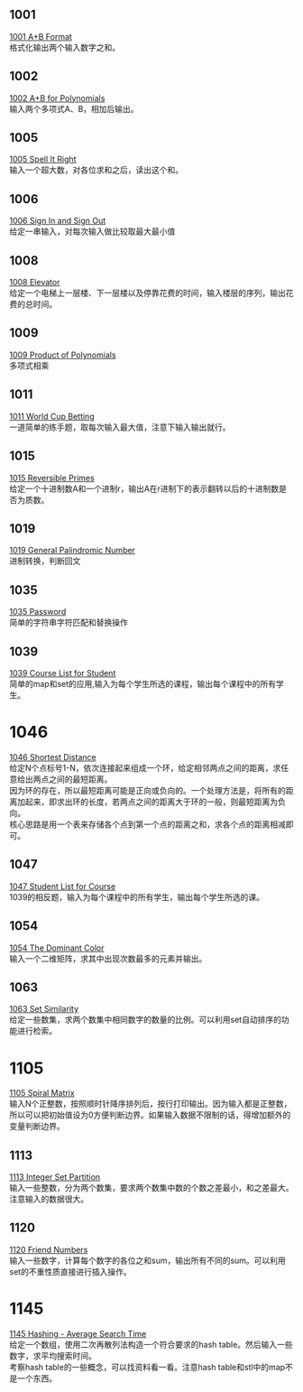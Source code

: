 ## 1001
[1001 A+B Format](https://pintia.cn/problem-sets/994805342720868352/problems/994805528788582400)  
格式化输出两个输入数字之和。  

## 1002
[1002 A+B for Polynomials](https://pintia.cn/problem-sets/994805342720868352/problems/994805526272000000)  
输入两个多项式A、B，相加后输出。

## 1005
[1005 Spell It Right](https://pintia.cn/problem-sets/994805342720868352/problems/994805519074574336)  
输入一个超大数，对各位求和之后，读出这个和。  

## 1006
[1006 Sign In and Sign Out](https://pintia.cn/problem-sets/994805342720868352/problems/994805516654460928)  
给定一串输入，对每次输入做比较取最大最小值  

## 1008
[1008 Elevator](https://pintia.cn/problem-sets/994805342720868352/problems/994805511923286016)  
给定一个电梯上一层楼、下一层楼以及停靠花费的时间，输入楼层的序列，输出花费的总时间。  

## 1009
[1009 Product of Polynomials](https://pintia.cn/problem-sets/994805342720868352/problems/994805509540921344)  
多项式相乘  

## 1011
[1011 World Cup Betting](https://pintia.cn/problem-sets/994805342720868352/problems/994805504927186944)  
一道简单的练手题，取每次输入最大值，注意下输入输出就行。  

## 1015
[1015 Reversible Primes](https://pintia.cn/problem-sets/994805342720868352/problems/994805495863296000)  
给定一个十进制数A和一个进制r，输出A在r进制下的表示翻转以后的十进制数是否为质数。  

## 1019
[1019 General Palindromic Number](https://pintia.cn/problem-sets/994805342720868352/problems/994805487143337984)  
进制转换，判断回文  

## 1035
[1035 Password](https://pintia.cn/problem-sets/994805342720868352/problems/994805454989803520)  
简单的字符串字符匹配和替换操作  

## 1039
[1039 Course List for Student](https://pintia.cn/problem-sets/994805342720868352/problems/994805447855292416)  
简单的map和set的应用,输入为每个学生所选的课程，输出每个课程中的所有学生。  

# 1046
[1046 Shortest Distance](https://pintia.cn/problem-sets/994805342720868352/problems/994805435700199424)  
给定N个点标号1-N，依次连接起来组成一个环，给定相邻两点之间的距离，求任意给出两点之间的最短距离。  
因为环的存在，所以最短距离可能是正向或负向的。一个处理方法是，将所有的距离加起来，即求出环的长度，若两点之间的距离大于环的一般，则最短距离为负向。  
核心思路是用一个表来存储各个点到第一个点的距离之和，求各个点的距离相减即可。  

## 1047
[1047 Student List for Course](https://pintia.cn/problem-sets/994805342720868352/problems/994805433955368960)  
1039的相反题，输入为每个课程中的所有学生，输出每个学生所选的课。  

## 1054
[1054 The Dominant Color](https://pintia.cn/problem-sets/994805342720868352/problems/994805422639136768)  
输入一个二维矩阵，求其中出现次数最多的元素并输出。  

## 1063
[1063 Set Similarity](https://pintia.cn/problem-sets/994805342720868352/problems/994805409175420928)  
给定一些数集，求两个数集中相同数字的数量的比例。可以利用set自动排序的功能进行检索。  

# 1105
[1105 Spiral Matrix](https://pintia.cn/problem-sets/994805342720868352/problems/994805363117768704)  
输入N个正整数，按照顺时针降序排列后，按行打印输出。因为输入都是正整数，所以可以把初始值设为0方便判断边界。如果输入数据不限制的话，得增加额外的变量判断边界。    

## 1113
[1113 Integer Set Partition](https://pintia.cn/problem-sets/994805342720868352/problems/994805357258326016)  
输入一些整数，分为两个数集，要求两个数集中数的个数之差最小，和之差最大。注意输入的数据很大。  

## 1120
[1120 Friend Numbers](https://pintia.cn/problem-sets/994805342720868352/problems/994805352925609984)  
输入一些数字，计算每个数字的各位之和sum，输出所有不同的sum。可以利用set的不重性质直接进行插入操作。  

# 1145
[1145 Hashing - Average Search Time](https://pintia.cn/problem-sets/994805342720868352/problems/994805343236767744)  
给定一个数组，使用二次再散列法构造一个符合要求的hash table。然后输入一些数字，求平均搜索时间。  
考察hash table的一些概念，可以找资料看一看。注意hash table和stl中的map不是一个东西。  

